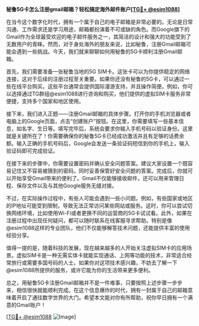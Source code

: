 **秘鲁5G卡怎么注册gmail邮箱？轻松搞定海外邮件账户[[TG💪+ @esim1088](https://t.me/s/esim1088)]**

在当今这个数字化时代，拥有一个属于自己的电子邮箱是非常必要的。无论是日常沟通、工作需求还是学习用途，邮箱都扮演着不可或缺的角色。而Google旗下的Gmail作为全球最受欢迎的电子邮件服务之一，其简洁的设计和强大的功能受到了无数用户的青睐。然而，对于身处海外的朋友来说，比如秘鲁，注册Gmail邮箱可能会遇到一些挑战。今天，我们就来聊聊如何用秘鲁的5G卡顺利注册Gmail邮箱。

首先，我们需要准备一张秘鲁当地的5G SIM卡。这张卡可以为你提供稳定的网络连接，这对于后续的注册过程至关重要。如果你还没有秘鲁的5G卡，可以通过一些在线平台购买。这些平台通常会提供国际漫游支持，并且操作简便。例如，你可以选择通过TG群组@esim1088进行咨询和购买，他们提供的虚拟SIM卡服务非常便捷，支持多个国家和地区使用。

接下来，我们进入正题——注册Gmail邮箱的具体步骤。打开你的手机浏览器或者电脑上的Google页面，点击“创建账户”按钮。在这里，你需要填写一些基本信息，如名字、生日等。填写完毕后，系统会要求你输入手机号码以验证身份。这里就是关键所在了！你需要确保你的秘鲁5G卡已经成功激活并且有足够的话费余额。输入正确的手机号码后，Google会发送一条验证码短信到你的手机上，输入验证码即可完成验证。

在接下来的步骤中，你需要设置密码并确认安全问题答案。建议大家设置一个既容易记住又不容易被猜到的密码，同时妥善保管好安全问题的答案。完成后，你就可以开始享受Gmail带来的便利了。Gmail不仅能够接收邮件，还可以用来管理日程、保存文件以及与其他Google服务无缝对接。

不过，在实际操作过程中，有些人可能会遇到一些小问题。例如，有些国家或地区的IP地址可能受到限制，导致无法正常访问某些网站或服务。这时，你可以尝试切换网络环境，比如使用Wi-Fi或者更换不同的运营商的5G卡试试看。此外，如果在注册过程中出现任何疑问，都可以随时联系在线客服寻求帮助。特别是像@esim1088这样的专业团队，他们不仅能够解答技术问题，还能提供丰富的使用经验分享。

值得一提的是，随着科技的发展，现在越来越多的人开始关注虚拟SIM卡的应用场景。虚拟SIM卡是一种无需实体卡就能实现通话、上网等功能的技术，非常适合经常旅行或需要多国号码的人士。如果你对这项技术感兴趣，不妨去了解一下@esim1088所提供的服务，或许它能为你的生活带来更多便利。

总之，用秘鲁5G卡注册Gmail邮箱并不是一件难事，只要按照上述步骤一步步来，相信很快就能顺利完成。在这个信息爆炸的时代，拥有一封属于自己的邮箱意味着开启了通往数字世界的大门。希望本文能对你有所帮助，祝你早日拥有一个满意的Gmail账户！

[[TG💪+ @esim1088](https://t.me/s/esim1088) ![Image](https://i.postimg.cc/4NQfJmqS/Snipaste-2025-05-13-00-14-12.png)]